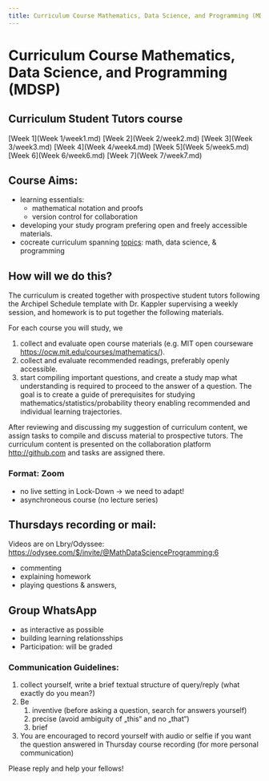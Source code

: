```yaml
---
title: Curriculum Course Mathematics, Data Science, and Programming (MDSP)
---
```


# Curriculum Course Mathematics, Data Science, and Programming (MDSP)
## Curriculum Student Tutors course
 [Week 1](Week 1/week1.md)
 [Week 2](Week 2/week2.md)
 [Week 3](Week 3/week3.md)
 [Week 4](Week 4/week4.md)
 [Week 5](Week 5/week5.md)
 [Week 6](Week 6/week6.md)
 [Week 7](Week 7/week7.md)

## Course Aims:

-   learning essentials:
    -   mathematical notation and proofs
    -   version control for collaboration
-   developing your study program prefering open and freely accessible materials.
-   cocreate curriculum spanning [topics](topics.md): math, data science, & programming

## How will we do this?

The curriculum is created together with prospective student tutors following the Archipel Schedule template with Dr. Kappler supervising a weekly session, and homework is to put together the following materials.

For each course you will study, we

1.  collect and evaluate open course materials (e.g. MIT open courseware <https://ocw.mit.edu/courses/mathematics/>).
2.  collect and evaluate recommended readings, preferably openly accessible.
3.  start compiling important questions, and create a study map what understanding is required to proceed to the answer of a question.
    The goal is to create a guide of prerequisites for studying mathematics/statistics/probability theory enabling recommended and individual learning trajectories.

After reviewing and discussing my suggestion of curriculum content, we assign tasks to compile and discuss material to prospective tutors.
The curriculum content is presented on the collaboration platform <http://github.com> and tasks are assigned there.

###  Format: Zoom

-   no live setting in Lock-Down
    &rarr; we need to adapt!
-   asynchroneous course
    (no lecture series)


## Thursdays recording or mail:

Videos are on Lbry/Odyssee:
https://odysee.com/$/invite/@MathDataScienceProgramming:6

-   commenting
-   explaining homework
-   playing questions & answers,


##  Group WhatsApp

-   as interactive as possible
-   building learning relationsships
-   Participation: will be graded

### Communication Guidelines:

1.  collect yourself, 
    write a brief textual structure of query/reply
    (what exactly do you mean?)
2.  Be
    1.  inventive (before asking a question, search for answers yourself)
    2.  precise (avoid ambiguity of &bdquo;this&ldquo; and no &bdquo;that&ldquo;)
    3.  brief
3.  You are encouraged to record yourself with audio or selfie if you want the question answered in Thursday course recording
    (for more personal communication)

Please reply and help your fellows!


